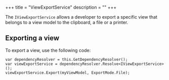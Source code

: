 +++
title = "ViewExportService" 
description = ""
+++

The `IViewExportService` allows a developer to export a specific view that belongs to a view model to the clipboard, a file or a printer.

## Exporting a view

To export a view, use the following code:

```
var dependencyResolver = this.GetDependencyResolver();
var viewExportService = dependencyResolver.Resolve<IViewExportService>();
viewExportService.Export(myViewModel, ExportMode.File);
```
